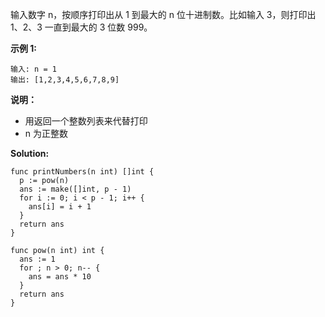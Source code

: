 输入数字 n，按顺序打印出从 1 到最大的 n 位十进制数。比如输入 3，则打印出 1、2、3 一直到最大的 3 位数 999。

**示例 1:**
```
输入: n = 1
输出: [1,2,3,4,5,6,7,8,9]
```

**说明：**

- 用返回一个整数列表来代替打印
- n 为正整数

**Solution:**

```golang
func printNumbers(n int) []int {
  p := pow(n)
  ans := make([]int, p - 1)
  for i := 0; i < p - 1; i++ {
    ans[i] = i + 1
  }
  return ans
}

func pow(n int) int {
  ans := 1
  for ; n > 0; n-- {
    ans = ans * 10
  }
  return ans
}
```
